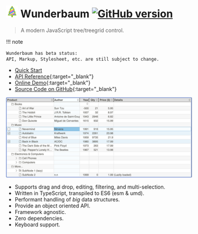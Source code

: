 # ![logo](assets/tree_logo_32.png) Wunderbaum [![GitHub version](https://img.shields.io/github/v/release/mar10/wunderbaum?display_name=tag&sort=semver)](https://github.com/mar10/wunderbaum/releases/latest)

> A modern JavaScript tree/treegrid control.

!!! note

    Wunderbaum has beta status:
    API, Markup, Stylesheet, etc. are still subject to change.

- [Quick Start](tutorial/quick_start.md)
- [API Reference](https://mar10.github.io/wunderbaum/api/index.html){:target="\_blank"}
- [Online Demo](https://mar10.github.io/wunderbaum/demo/){:target="\_blank"}
- [Source Code on GitHub](https://github.com/mar10/wunderbaum){:target="\_blank"}

![logo](assets/teaser_1.png)

- Supports drag and drop, editing, filtering, and multi-selection.
- Written in TypeScript, transpiled to ES6 (esm & umd).
- Performant handling of _big_ data structures.
- Provide an object oriented API.
- Framework agnostic.
- Zero dependencies.
- Keyboard support.
